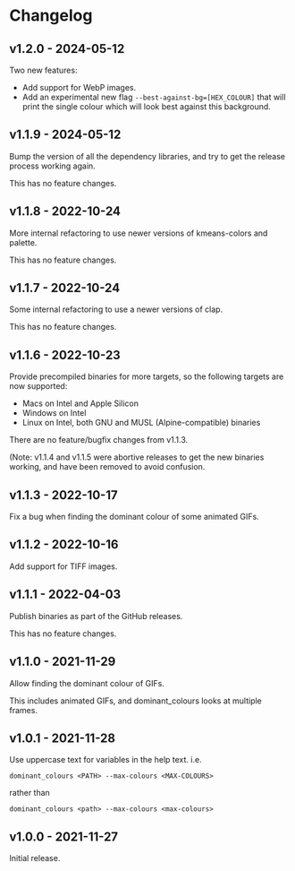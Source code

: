 # Changelog

## v1.2.0 - 2024-05-12

Two new features:

*   Add support for WebP images.
*   Add an experimental new flag `--best-against-bg=[HEX_COLOUR]` that will print the single colour which will look best against this background.

## v1.1.9 - 2024-05-12

Bump the version of all the dependency libraries, and try to get the release process working again.

This has no feature changes.

## v1.1.8 - 2022-10-24

More internal refactoring to use newer versions of kmeans-colors and palette.

This has no feature changes.

## v1.1.7 - 2022-10-24

Some internal refactoring to use a newer versions of clap.

This has no feature changes.

## v1.1.6 - 2022-10-23

Provide precompiled binaries for more targets, so the following targets are now supported:

* Macs on Intel and Apple Silicon
* Windows on Intel
* Linux on Intel, both GNU and MUSL (Alpine-compatible) binaries

There are no feature/bugfix changes from v1.1.3.

(Note: v1.1.4 and v1.1.5 were abortive releases to get the new binaries working, and have been removed to avoid confusion.

## v1.1.3 - 2022-10-17

Fix a bug when finding the dominant colour of some animated GIFs.

## v1.1.2 - 2022-10-16

Add support for TIFF images.

## v1.1.1 - 2022-04-03

Publish binaries as part of the GitHub releases.

This has no feature changes.

## v1.1.0 - 2021-11-29

Allow finding the dominant colour of GIFs.

This includes animated GIFs, and dominant_colours looks at multiple frames.

## v1.0.1 - 2021-11-28

Use uppercase text for variables in the help text.
i.e.

```
dominant_colours <PATH> --max-colours <MAX-COLOURS>
```

rather than

```
dominant_colours <path> --max-colours <max-colours>
```

## v1.0.0 - 2021-11-27

Initial release.
